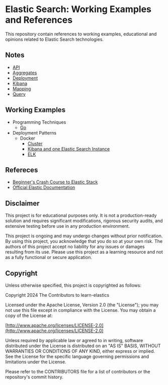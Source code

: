 # Elastic Search: Working Examples and References

This repository contain references to working examples, educational and opinions related to Elastic Search technologies.

## Notes

* [API](./notes/api.md)
* [Aggregates](./notes/aggregates.md)
* [Deployment](./notes/deployment.md)
* [Kibana](./notes/kibana.md)
* [Mapping](./notes/mapping.md)
* [Query](./notes/aggregates.md)

## Working Examples

* Programming Techniques
    * [Go](https://github.com/paulwizviz/go-elastics.git)
* Deployment Patterns
    * Docker
        * [Cluster](./deployment/docker-cluster/docker-compose.yml)
        * [Kibana and one Elastic Search Instance](./deployment/kibana/docker-compose.yml)
        * [ELK](./deployment/docker-elk/docker-compose.yml)

## Refereces

* [Beginner's Crash Course to Elastic Stack](https://www.youtube.com/watch?v=gS_nHTWZEJ8&list=PL_mJOmq4zsHZYAyK606y7wjQtC0aoE6Es)
* [Official Elastic Documentation](https://www.elastic.co/guide/index.html)

## Disclaimer

This project is for educational purposes only. It is not a production-ready solution and requires significant modifications, rigorous security audits, and extensive testing before use in any production environment.

This project is ongoing and may undergo changes without prior notification. By using this project, you acknowledge that you do so at your own risk. The authors of this project accept no liability for any issues or damages resulting from its use. Please use this project as a learning resource and not as a fully functional or secure application.

## Copyright

Unless otherwise specified, this project is copyrighted as follows:

Copyright 2024 The Contributors to learn-elastics

Licensed under the Apache License, Version 2.0 (the "License"); you may not use this file except in compliance with the License. You may obtain a copy of the License at:

[http://www.apache.org/licenses/LICENSE-2.0](http://www.apache.org/licenses/LICENSE-2.0)

Unless required by applicable law or agreed to in writing, software distributed under the License is distributed on an "AS IS" BASIS, WITHOUT WARRANTIES OR CONDITIONS OF ANY KIND, either express or implied. See the License for the specific language governing permissions and limitations under the License.

Please refer to the CONTRIBUTORS file for a list of contributors or the repository's commit history.
